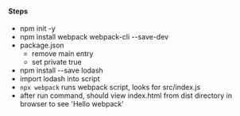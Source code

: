 #### Steps

- npm init -y
- npm install webpack webpack-cli --save-dev
- package.json 
    - remove main entry
    - set private true
- npm install --save lodash
- import lodash into script
- `npx webpack` runs webpack script, looks for src/index.js
- after run command, should view index.html from dist directory in browser to see 'Hello webpack'
